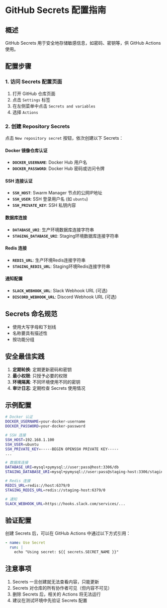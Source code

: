 # GitHub Secrets 配置指南

## 概述

GitHub Secrets 用于安全地存储敏感信息，如密码、密钥等，供 GitHub Actions 使用。

## 配置步骤

### 1. 访问 Secrets 配置页面

1. 打开 GitHub 仓库页面
2. 点击 `Settings` 标签
3. 在左侧菜单中点击 `Secrets and variables`
4. 选择 `Actions`

### 2. 创建 Repository Secrets

点击 `New repository secret` 按钮，依次创建以下 Secrets：

#### Docker 镜像仓库认证
- **`DOCKER_USERNAME`**: Docker Hub 用户名
- **`DOCKER_PASSWORD`**: Docker Hub 密码或访问令牌

#### SSH 连接认证
- **`SSH_HOST`**: Swarm Manager 节点的公网IP地址
- **`SSH_USER`**: SSH 登录用户名 (如 `ubuntu`)
- **`SSH_PRIVATE_KEY`**: SSH 私钥内容

#### 数据库连接
- **`DATABASE_URI`**: 生产环境数据库连接字符串
- **`STAGING_DATABASE_URI`**: Staging环境数据库连接字符串

#### Redis 连接
- **`REDIS_URL`**: 生产环境Redis连接字符串
- **`STAGING_REDIS_URL`**: Staging环境Redis连接字符串

#### 通知配置
- **`SLACK_WEBHOOK_URL`**: Slack Webhook URL (可选)
- **`DISCORD_WEBHOOK_URL`**: Discord Webhook URL (可选)

## Secrets 命名规范

- 使用大写字母和下划线
- 名称要具有描述性
- 按功能分组

## 安全最佳实践

1. **定期轮换**: 定期更新密码和密钥
2. **最小权限**: 只授予必要的权限
3. **环境隔离**: 不同环境使用不同的密钥
4. **审计日志**: 定期检查 Secrets 使用情况

## 示例配置

```bash
# Docker 认证
DOCKER_USERNAME=your-docker-username
DOCKER_PASSWORD=your-docker-password

# SSH 连接
SSH_HOST=192.168.1.100
SSH_USER=ubuntu
SSH_PRIVATE_KEY=-----BEGIN OPENSSH PRIVATE KEY-----
...

# 数据库连接
DATABASE_URI=mysql+pymysql://user:pass@host:3306/db
STAGING_DATABASE_URI=mysql+pymysql://user:pass@staging-host:3306/staging-db

# Redis 连接
REDIS_URL=redis://host:6379/0
STAGING_REDIS_URL=redis://staging-host:6379/0

# 通知
SLACK_WEBHOOK_URL=https://hooks.slack.com/services/...
```

## 验证配置

创建 Secrets 后，可以在 GitHub Actions 中通过以下方式引用：

```yaml
- name: Use Secret
  run: |
    echo "Using secret: ${{ secrets.SECRET_NAME }}"
```

## 注意事项

1. Secrets 一旦创建就无法查看内容，只能更新
2. Secrets 对仓库的所有协作者可见（但内容不可见）
3. 删除 Secrets 后，相关的 Actions 将无法运行
4. 建议在测试环境中先验证 Secrets 配置 